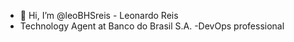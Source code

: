 - 👋 Hi, I’m @leoBHSreis - Leonardo Reis
- Technology Agent at Banco do Brasil S.A.
-DevOps professional

  


